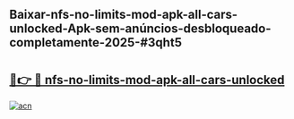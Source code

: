 ## Baixar-nfs-no-limits-mod-apk-all-cars-unlocked-Apk-sem-anúncios-desbloqueado-completamente-2025-#3qht5

# <h2><a href="https://ainizakaria.my?title=nfs-no-limits-mod-apk-all-cars-unlocked&ref=20M">🔗👉 🔴 nfs-no-limits-mod-apk-all-cars-unlocked</a></h2>

[![acn](https://github.com/user-attachments/assets/0f9c940e-d8b0-45ae-aac7-cd30a18b3e1c)](https://ainizakaria.my?title=nfs-no-limits-mod-apk-all-cars-unlocked&ref=20M)


